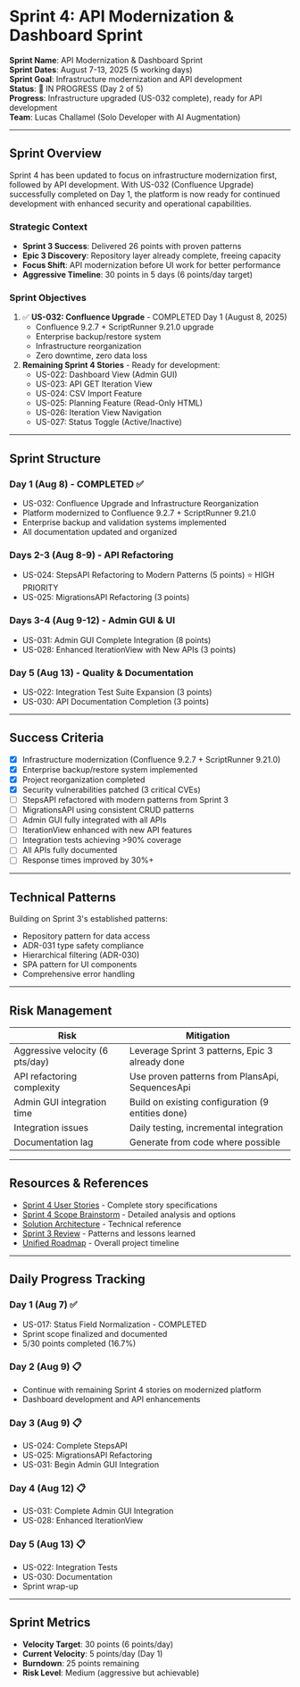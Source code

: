 # Sprint 4: API Modernization & Dashboard Sprint

**Sprint Name**: API Modernization & Dashboard Sprint  
**Sprint Dates**: August 7-13, 2025 (5 working days)  
**Sprint Goal**: Infrastructure modernization and API development  
**Status**: 🔄 IN PROGRESS (Day 2 of 5)  
**Progress**: Infrastructure upgraded (US-032 complete), ready for API development  
**Team**: Lucas Challamel (Solo Developer with AI Augmentation)

---

## Sprint Overview

Sprint 4 has been updated to focus on infrastructure modernization first, followed by API development. With US-032 (Confluence Upgrade) successfully completed on Day 1, the platform is now ready for continued development with enhanced security and operational capabilities.

### Strategic Context

- **Sprint 3 Success**: Delivered 26 points with proven patterns
- **Epic 3 Discovery**: Repository layer already complete, freeing capacity
- **Focus Shift**: API modernization before UI work for better performance
- **Aggressive Timeline**: 30 points in 5 days (6 points/day target)

### Sprint Objectives

1. ✅ **US-032: Confluence Upgrade** - COMPLETED Day 1 (August 8, 2025)
   - Confluence 9.2.7 + ScriptRunner 9.21.0 upgrade
   - Enterprise backup/restore system
   - Infrastructure reorganization
   - Zero downtime, zero data loss
2. **Remaining Sprint 4 Stories** - Ready for development:
   - US-022: Dashboard View (Admin GUI)
   - US-023: API GET Iteration View
   - US-024: CSV Import Feature
   - US-025: Planning Feature (Read-Only HTML)
   - US-026: Iteration View Navigation
   - US-027: Status Toggle (Active/Inactive)

---

## Sprint Structure

### Day 1 (Aug 8) - COMPLETED ✅
- US-032: Confluence Upgrade and Infrastructure Reorganization
- Platform modernized to Confluence 9.2.7 + ScriptRunner 9.21.0
- Enterprise backup and validation systems implemented
- All documentation updated and organized

### Days 2-3 (Aug 8-9) - API Refactoring
- US-024: StepsAPI Refactoring to Modern Patterns (5 points) ⭐ HIGH PRIORITY
- US-025: MigrationsAPI Refactoring (3 points)

### Days 3-4 (Aug 9-12) - Admin GUI & UI
- US-031: Admin GUI Complete Integration (8 points)
- US-028: Enhanced IterationView with New APIs (3 points)

### Day 5 (Aug 13) - Quality & Documentation
- US-022: Integration Test Suite Expansion (3 points)
- US-030: API Documentation Completion (3 points)

---

## Success Criteria

- [x] Infrastructure modernization (Confluence 9.2.7 + ScriptRunner 9.21.0)
- [x] Enterprise backup/restore system implemented
- [x] Project reorganization completed
- [x] Security vulnerabilities patched (3 critical CVEs)
- [ ] StepsAPI refactored with modern patterns from Sprint 3
- [ ] MigrationsAPI using consistent CRUD patterns
- [ ] Admin GUI fully integrated with all APIs
- [ ] IterationView enhanced with new API features
- [ ] Integration tests achieving >90% coverage
- [ ] All APIs fully documented
- [ ] Response times improved by 30%+

---

## Technical Patterns

Building on Sprint 3's established patterns:

- Repository pattern for data access
- ADR-031 type safety compliance
- Hierarchical filtering (ADR-030)
- SPA pattern for UI components
- Comprehensive error handling

---

## Risk Management

| Risk                        | Mitigation                                          |
| --------------------------- | --------------------------------------------------- |
| Aggressive velocity (6 pts/day) | Leverage Sprint 3 patterns, Epic 3 already done |
| API refactoring complexity  | Use proven patterns from PlansApi, SequencesApi    |
| Admin GUI integration time  | Build on existing configuration (9 entities done)  |
| Integration issues          | Daily testing, incremental integration              |
| Documentation lag           | Generate from code where possible                  |

---

## Resources & References

- [Sprint 4 User Stories](./sprint4-user-stories.md) - Complete story specifications
- [Sprint 4 Scope Brainstorm](./sprint4-scope-brainstorm.md) - Detailed analysis and options
- [Solution Architecture](../../solution-architecture.md) - Technical reference
- [Sprint 3 Review](../sprint3/sprint3-review.md) - Patterns and lessons learned
- [Unified Roadmap](../unified-roadmap.md) - Overall project timeline

---

## Daily Progress Tracking

### Day 1 (Aug 7) ✅
- US-017: Status Field Normalization - COMPLETED
- Sprint scope finalized and documented
- 5/30 points completed (16.7%)

### Day 2 (Aug 9) 📋
- Continue with remaining Sprint 4 stories on modernized platform
- Dashboard development and API enhancements

### Day 3 (Aug 9) 📋
- US-024: Complete StepsAPI
- US-025: MigrationsAPI Refactoring
- US-031: Begin Admin GUI Integration

### Day 4 (Aug 12) 📋
- US-031: Complete Admin GUI Integration
- US-028: Enhanced IterationView

### Day 5 (Aug 13) 📋
- US-022: Integration Tests
- US-030: Documentation
- Sprint wrap-up

---

## Sprint Metrics

- **Velocity Target**: 30 points (6 points/day)
- **Current Velocity**: 5 points/day (Day 1)
- **Burndown**: 25 points remaining
- **Risk Level**: Medium (aggressive but achievable)
